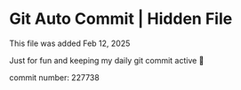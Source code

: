 # Git Auto Commit | Hidden File

This file was added Feb 12, 2025

Just for fun and keeping my daily git commit active 🤪

commit number: 227738
